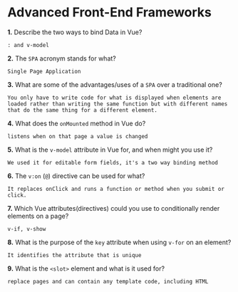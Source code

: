 # Advanced Front-End Frameworks


**1.** Describe the two ways to bind Data in Vue?
<!-- enter you answer in the space below -->
```
: and v-model
```

**2.** The `SPA` acronym stands for what?
<!-- enter you answer in the space below -->
```
Single Page Application
```
**3.** What are some of the advantages/uses of a `SPA` over a traditional one?
<!-- enter you answer in the space below -->
```
You only have to write code for what is displayed when elements are loaded rather than writing the same function but with different names that do the same thing for a different element.
```
**4.** What does the `onMounted` method in Vue do?
<!-- enter you answer in the space below -->
```
listens when on that page a value is changed
```
**5.** What is the `v-model` attribute in Vue for, and when might you use it?
<!-- enter you answer in the space below -->
```
We used it for editable form fields, it's a two way binding method
```
**6.** The `v:on` (`@`) directive can be used for what?
<!-- enter you answer in the space below -->
```
It replaces onClick and runs a function or method when you submit or click.
```
**7.** Which Vue attributes(directives) could you use to conditionally render elements on a page?
<!-- enter you answer in the space below -->
```
v-if, v-show
```
**8.** What is the purpose of the `key` attribute when using `v-for` on an element?
<!-- enter you answer in the space below -->
```
It identifies the attribute that is unique
```
**9.** What is the `<slot>` element and what is it used for?
<!-- enter you answer in the space below -->
```
replace pages and can contain any template code, including HTML
```